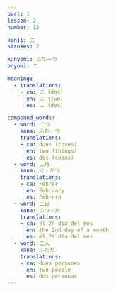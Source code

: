 ```yaml
---
part: 1
lesson: 2
number: 12

kanji: 二
strokes: 2

kunyomi: ふたーつ
onyomi: ニ

meaning:
  - translations:
    - ca: に (dos)
      en: に (two)
      es: に (dos)

compound_words:
  - word: 二つ
    kana: ふた・つ
    translations:
    - ca: dues (coses)
      en: two (things)
      es: dos (cosas)
  - word: 二月
    kana: に・がつ
    translations:
    - ca: Febrer
      en: February
      es: Febrero
  - word: 二日
    kana: ふつ・か
    translations:
    - ca: el 2n dia del mes
      en: the 2nd day of a month
      es: el 2º día del mes
  - word: 二人
    kana: ふたり
    translations:
    - ca: dues persones
      en: two people
      es: dos personas
---
```

